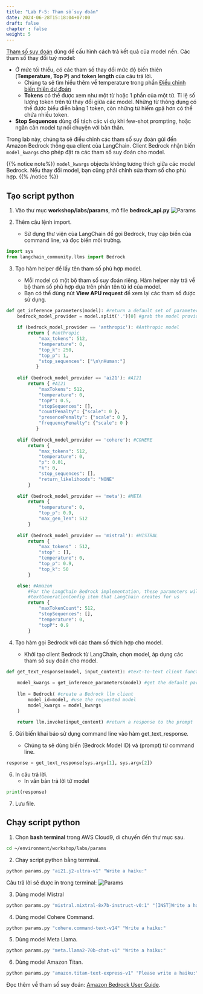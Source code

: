 ```yaml
---
title: "Lab F-5: Tham số suy đoán"
date: 2024-06-28T15:18:04+07:00
draft: false
chapter : false
weight: 5
---
```


[Tham số suy đoán](https://docs.aws.amazon.com/bedrock/latest/userguide/model-parameters.html) dùng để cấu hình cách trả kết quả của model nền. Các tham số thay đổi tuỳ model:

- Ở mức tối thiểu, có các tham số thay đổi mức độ biến thiên (**Temperature, Top P**) and **token length** của câu trả lời.
  - Chúng ta sẽ tìm hiểu thêm về temperature trong phần [Điều chỉnh biến thiên dự đoán](./LabF-6.md)
  - **Tokens** có thể được xem như một từ hoặc 1 phần của một từ. Tỉ lệ số lượng token trên từ thay đổi giữa các model. Những từ thông dụng có thể được biểu diễn bằng 1 token, còn những từ hiếm gpặ hơn có thể chứa nhiều token.
- **Stop Sequences** dùng để tách các ví dụ khi few-shot prompting, hoặc ngăn cản model tự nói chuyện với bản thân.

Trong lab này, chúng ta sẽ điều chỉnh các tham số suy đoán gửi đến Amazon Bedrock thông qua client của LangChain. Client Bedrock nhận biến `model_kwargs` cho phép đặt ra các tham số suy đoán cho model.

{{% notice note%}}
`model_kwargs` objects không tương thích giữa các model Bedrock. Nếu thay đổi model, bạn cũng phải chỉnh sửa tham số cho phù hợp.
{{% /notice %}}

## Tạo script python

1. Vào thư mục **workshop/labs/params**, mở file **bedrock_api.py**
![Params](/images/2-Bedrock/F-5/1.png)

2. Thêm câu lệnh import.

   - Sử dụng thư viện của LangChain để gọi Bedrock, truy cập biến của command line, và đọc biến môi trường.
```py
import sys
from langchain_community.llms import Bedrock
```

3. Tạo hàm helper để lấy tên tham số phù hợp model.

   - Mỗi model có một bộ tham số suy đoán riêng. Hàm helper này trả về bộ tham số phù hợp dựa trên phần tên từ id của model.
   - Bạn có thể dùng nút **View APU request** để xem lại các tham số được sử dụng.

```py
def get_inference_parameters(model): #return a default set of parameters based on the model's provider
    bedrock_model_provider = model.split('.')[0] #grab the model provider from the first part of the model id
    
    if (bedrock_model_provider == 'anthropic'): #Anthropic model
        return { #anthropic
            "max_tokens": 512,
            "temperature": 0, 
            "top_k": 250, 
            "top_p": 1, 
            "stop_sequences": ["\n\nHuman:"] 
           }
    
    elif (bedrock_model_provider == 'ai21'): #AI21
        return { #AI21
            "maxTokens": 512, 
            "temperature": 0, 
            "topP": 0.5, 
            "stopSequences": [], 
            "countPenalty": {"scale": 0 }, 
            "presencePenalty": {"scale": 0 }, 
            "frequencyPenalty": {"scale": 0 } 
           }
    
    elif (bedrock_model_provider == 'cohere'): #COHERE
        return {
            "max_tokens": 512,
            "temperature": 0,
            "p": 0.01,
            "k": 0,
            "stop_sequences": [],
            "return_likelihoods": "NONE"
        }
    
    elif (bedrock_model_provider == 'meta'): #META
        return {
            "temperature": 0,
            "top_p": 0.9,
            "max_gen_len": 512
        }
    
    elif (bedrock_model_provider == 'mistral'): #MISTRAL
        return {
            "max_tokens" : 512,
            "stop" : [],    
            "temperature": 0,
            "top_p": 0.9,
            "top_k": 50
        } 

    else: #Amazon
        #For the LangChain Bedrock implementation, these parameters will be added to the 
        #textGenerationConfig item that LangChain creates for us
        return { 
            "maxTokenCount": 512, 
            "stopSequences": [], 
            "temperature": 0, 
            "topP": 0.9 
        }
```

4. Tạo hàm gọi Bedrock với các tham số thích hợp cho model.

   - Khởi tạo client Bedrock từ LangChain, chọn model, áp dụng các tham số suy đoán cho model.

```py
def get_text_response(model, input_content): #text-to-text client function
    
    model_kwargs = get_inference_parameters(model) #get the default parameters based on the selected model
    
    llm = Bedrock( #create a Bedrock llm client
        model_id=model, #use the requested model
        model_kwargs = model_kwargs
    )
    
    return llm.invoke(input_content) #return a response to the prompt
```

5. Gửi biến khai báo sử dụng command line vào hàm get_text_response.

   - Chúng ta sẽ dùng biến (Bedrock Model ID) và (prompt) từ command line.
```py
response = get_text_response(sys.argv[1], sys.argv[2])
```

6. In câu trả lời.
   - In văn bản trả lời từ model
```python
print(response)
```

7. Lưu file.

## Chạy script python
1. Chọn **bash terminal** trong AWS Cloud9, di chuyến đến thư mục sau.
```bash
cd ~/environment/workshop/labs/params
```

2. Chạy script python bằng terminal.
```bash
python params.py "ai21.j2-ultra-v1" "Write a haiku:"
```

Câu trả lời sẽ được in trong terminal:
![Params](/images/2-Bedrock/F-5/2.png)

3. Dùng model Mistral
```bash
python params.py "mistral.mixtral-8x7b-instruct-v0:1" "[INST]Write a haiku:[/INST]" 
```

4. Dùng model Cohere Command.
```bash
python params.py "cohere.command-text-v14" "Write a haiku:"
```

5. Dùng model Meta Llama.
```bash
python params.py "meta.llama2-70b-chat-v1" "Write a haiku:"
```

6. Dùng model Amazon Titan.
```bash
python params.py "amazon.titan-text-express-v1" "Please write a haiku:"
```

Đọc thêm về tham số suy đoán: [Amazon Bedrock User Guide](https://docs.aws.amazon.com/bedrock/latest/userguide/model-parameters.html).
